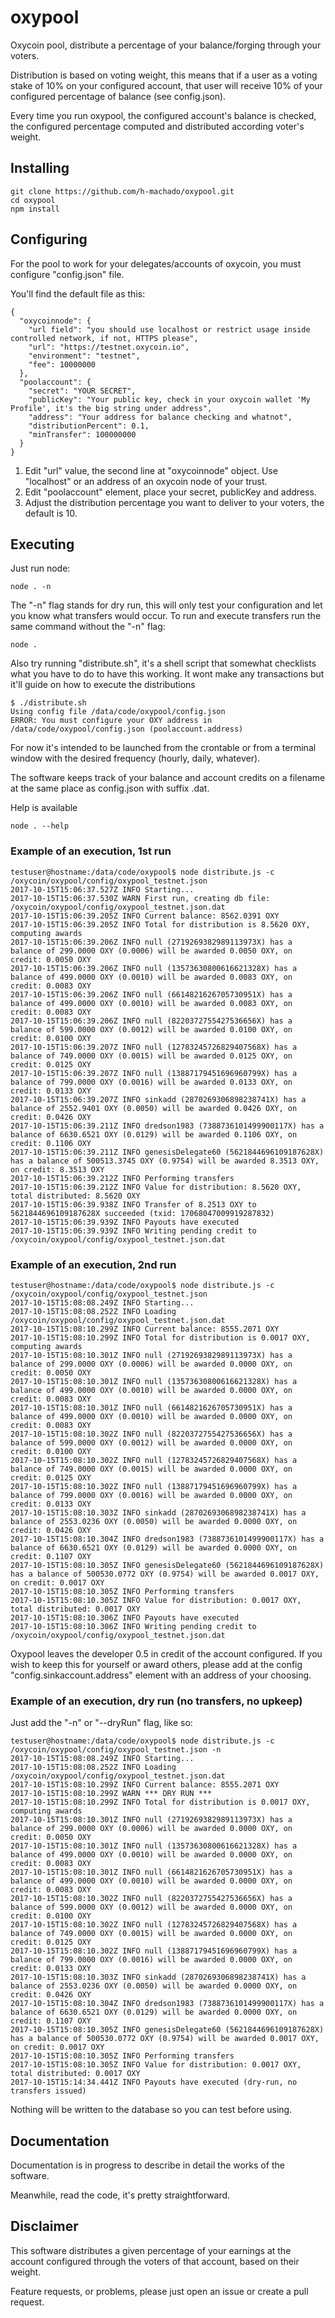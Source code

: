 # oxypool
Oxycoin pool, distribute a percentage of your balance/forging through your voters.

Distribution is based on voting weight, this means that if a user as a voting stake of 10% on your configured account, that user will receive 10% of your configured percentage of balance (see config.json).

Every time you run oxypool, the configured account's balance is checked, the configured percentage computed and distributed according voter's weight.

## Installing
```
git clone https://github.com/h-machado/oxypool.git
cd oxypool
npm install

```

## Configuring
For the pool to work for your delegates/accounts of oxycoin, you must configure "config.json" file.

You'll find the default file as this:
```
{
  "oxycoinnode": {
    "url field": "you should use localhost or restrict usage inside controlled network, if not, HTTPS please",
    "url": "https://testnet.oxycoin.io",
    "environment": "testnet",
    "fee": 10000000
  },
  "poolaccount": {
    "secret": "YOUR SECRET",
    "publicKey": "Your public key, check in your oxycoin wallet 'My Profile', it's the big string under address",
    "address": "Your address for balance checking and whatnot",
    "distributionPercent": 0.1,
    "minTransfer": 100000000
  }
}
```
1. Edit "url" value, the second line at "oxycoinnode" object. Use "localhost" or an address of an oxycoin node of your trust.
2. Edit "poolaccount" element, place your secret, publicKey and address.
3. Adjust the distribution percentage you want to deliver to your voters, the default is 10.

## Executing
Just run node:
```
node . -n
```
The "-n" flag stands for dry run, this will only test your configuration and let you know what transfers would occur.
To run and execute transfers run the same command without the "-n" flag:
```
node .
```

Also try running "distribute.sh", it's a shell script that somewhat checklists what you have to do to have this working.
It wont make any transactions but it'll guide on how to execute the distributions
```
$ ./distribute.sh 
Using config file /data/code/oxypool/config.json
ERROR: You must configure your OXY address in /data/code/oxypool/config.json (poolaccount.address)
```

For now it's intended to be launched from the crontable or from a terminal window with the desired frequency (hourly, daily, whatever).

The software keeps track of your balance and account credits on a filename at the same place as config.json with suffix .dat.

Help is available
```
node . --help
```

### Example of an execution, 1st run
```
testuser@hostname:/data/code/oxypool$ node distribute.js -c /oxycoin/oxypool/config/oxypool_testnet.json
2017-10-15T15:06:37.527Z INFO Starting...
2017-10-15T15:06:37.530Z WARN First run, creating db file: /oxycoin/oxypool/config/oxypool_testnet.json.dat
2017-10-15T15:06:39.205Z INFO Current balance: 8562.0391 OXY
2017-10-15T15:06:39.205Z INFO Total for distribution is 8.5620 OXY, computing awards
2017-10-15T15:06:39.206Z INFO null (2719269382989113973X) has a balance of 299.0000 OXY (0.0006) will be awarded 0.0050 OXY, on credit: 0.0050 OXY
2017-10-15T15:06:39.206Z INFO null (13573630800616621328X) has a balance of 499.0000 OXY (0.0010) will be awarded 0.0083 OXY, on credit: 0.0083 OXY
2017-10-15T15:06:39.206Z INFO null (6614821626705730951X) has a balance of 499.0000 OXY (0.0010) will be awarded 0.0083 OXY, on credit: 0.0083 OXY
2017-10-15T15:06:39.206Z INFO null (8220372755427536656X) has a balance of 599.0000 OXY (0.0012) will be awarded 0.0100 OXY, on credit: 0.0100 OXY
2017-10-15T15:06:39.207Z INFO null (12783245726829407568X) has a balance of 749.0000 OXY (0.0015) will be awarded 0.0125 OXY, on credit: 0.0125 OXY
2017-10-15T15:06:39.207Z INFO null (13887179451696960799X) has a balance of 799.0000 OXY (0.0016) will be awarded 0.0133 OXY, on credit: 0.0133 OXY
2017-10-15T15:06:39.207Z INFO sinkadd (2870269306898238741X) has a balance of 2552.9401 OXY (0.0050) will be awarded 0.0426 OXY, on credit: 0.0426 OXY
2017-10-15T15:06:39.211Z INFO dredson1983 (7388736101499900117X) has a balance of 6630.6521 OXY (0.0129) will be awarded 0.1106 OXY, on credit: 0.1106 OXY
2017-10-15T15:06:39.211Z INFO genesisDelegate60 (5621844696109187628X) has a balance of 500513.3745 OXY (0.9754) will be awarded 8.3513 OXY, on credit: 8.3513 OXY
2017-10-15T15:06:39.212Z INFO Performing transfers
2017-10-15T15:06:39.212Z INFO Value for distribution: 8.5620 OXY, total distributed: 8.5620 OXY
2017-10-15T15:06:39.938Z INFO Transfer of 8.2513 OXY to 5621844696109187628X succeeded (txid: 17068047009919287832)
2017-10-15T15:06:39.939Z INFO Payouts have executed 
2017-10-15T15:06:39.939Z INFO Writing pending credit to /oxycoin/oxypool/config/oxypool_testnet.json.dat
```

### Example of an execution, 2nd run
```
testuser@hostname:/data/code/oxypool$ node distribute.js -c /oxycoin/oxypool/config/oxypool_testnet.json
2017-10-15T15:08:08.249Z INFO Starting...
2017-10-15T15:08:08.252Z INFO Loading /oxycoin/oxypool/config/oxypool_testnet.json.dat
2017-10-15T15:08:10.299Z INFO Current balance: 8555.2071 OXY
2017-10-15T15:08:10.299Z INFO Total for distribution is 0.0017 OXY, computing awards
2017-10-15T15:08:10.301Z INFO null (2719269382989113973X) has a balance of 299.0000 OXY (0.0006) will be awarded 0.0000 OXY, on credit: 0.0050 OXY
2017-10-15T15:08:10.301Z INFO null (13573630800616621328X) has a balance of 499.0000 OXY (0.0010) will be awarded 0.0000 OXY, on credit: 0.0083 OXY
2017-10-15T15:08:10.301Z INFO null (6614821626705730951X) has a balance of 499.0000 OXY (0.0010) will be awarded 0.0000 OXY, on credit: 0.0083 OXY
2017-10-15T15:08:10.302Z INFO null (8220372755427536656X) has a balance of 599.0000 OXY (0.0012) will be awarded 0.0000 OXY, on credit: 0.0100 OXY
2017-10-15T15:08:10.302Z INFO null (12783245726829407568X) has a balance of 749.0000 OXY (0.0015) will be awarded 0.0000 OXY, on credit: 0.0125 OXY
2017-10-15T15:08:10.302Z INFO null (13887179451696960799X) has a balance of 799.0000 OXY (0.0016) will be awarded 0.0000 OXY, on credit: 0.0133 OXY
2017-10-15T15:08:10.303Z INFO sinkadd (2870269306898238741X) has a balance of 2553.0236 OXY (0.0050) will be awarded 0.0000 OXY, on credit: 0.0426 OXY
2017-10-15T15:08:10.304Z INFO dredson1983 (7388736101499900117X) has a balance of 6630.6521 OXY (0.0129) will be awarded 0.0000 OXY, on credit: 0.1107 OXY
2017-10-15T15:08:10.305Z INFO genesisDelegate60 (5621844696109187628X) has a balance of 500530.0772 OXY (0.9754) will be awarded 0.0017 OXY, on credit: 0.0017 OXY
2017-10-15T15:08:10.305Z INFO Performing transfers
2017-10-15T15:08:10.305Z INFO Value for distribution: 0.0017 OXY, total distributed: 0.0017 OXY
2017-10-15T15:08:10.306Z INFO Payouts have executed 
2017-10-15T15:08:10.306Z INFO Writing pending credit to /oxycoin/oxypool/config/oxypool_testnet.json.dat
```
Oxypool leaves the developer 0.5 in credit of the account configured.
If you wish to keep this for yourself or award others, please add at the config "config.sinkaccount.address" element with an address of your choosing.

### Example of an execution, dry run (no transfers, no upkeep)
Just add the "-n" or "--dryRun" flag, like so:
```
testuser@hostname:/data/code/oxypool$ node distribute.js -c /oxycoin/oxypool/config/oxypool_testnet.json -n
2017-10-15T15:08:08.249Z INFO Starting...
2017-10-15T15:08:08.252Z INFO Loading /oxycoin/oxypool/config/oxypool_testnet.json.dat
2017-10-15T15:08:10.299Z INFO Current balance: 8555.2071 OXY
2017-10-15T15:08:10.299Z WARN *** DRY RUN ***
2017-10-15T15:08:10.299Z INFO Total for distribution is 0.0017 OXY, computing awards
2017-10-15T15:08:10.301Z INFO null (2719269382989113973X) has a balance of 299.0000 OXY (0.0006) will be awarded 0.0000 OXY, on credit: 0.0050 OXY
2017-10-15T15:08:10.301Z INFO null (13573630800616621328X) has a balance of 499.0000 OXY (0.0010) will be awarded 0.0000 OXY, on credit: 0.0083 OXY
2017-10-15T15:08:10.301Z INFO null (6614821626705730951X) has a balance of 499.0000 OXY (0.0010) will be awarded 0.0000 OXY, on credit: 0.0083 OXY
2017-10-15T15:08:10.302Z INFO null (8220372755427536656X) has a balance of 599.0000 OXY (0.0012) will be awarded 0.0000 OXY, on credit: 0.0100 OXY
2017-10-15T15:08:10.302Z INFO null (12783245726829407568X) has a balance of 749.0000 OXY (0.0015) will be awarded 0.0000 OXY, on credit: 0.0125 OXY
2017-10-15T15:08:10.302Z INFO null (13887179451696960799X) has a balance of 799.0000 OXY (0.0016) will be awarded 0.0000 OXY, on credit: 0.0133 OXY
2017-10-15T15:08:10.303Z INFO sinkadd (2870269306898238741X) has a balance of 2553.0236 OXY (0.0050) will be awarded 0.0000 OXY, on credit: 0.0426 OXY
2017-10-15T15:08:10.304Z INFO dredson1983 (7388736101499900117X) has a balance of 6630.6521 OXY (0.0129) will be awarded 0.0000 OXY, on credit: 0.1107 OXY
2017-10-15T15:08:10.305Z INFO genesisDelegate60 (5621844696109187628X) has a balance of 500530.0772 OXY (0.9754) will be awarded 0.0017 OXY, on credit: 0.0017 OXY
2017-10-15T15:08:10.305Z INFO Performing transfers
2017-10-15T15:08:10.305Z INFO Value for distribution: 0.0017 OXY, total distributed: 0.0017 OXY
2017-10-15T15:14:34.441Z INFO Payouts have executed (dry-run, no transfers issued)
```
Nothing will be written to the database so you can test before using.

## Documentation
Documentation is in progress to describe in detail the works of the software.

Meanwhile, read the code, it's pretty straightforward.

## Disclaimer
This software distributes a given percentage of your earnings at the account configured through the voters of that account, based on their weight.

Feature requests, or problems, please just open an issue or create a pull request.

